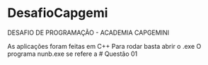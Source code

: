 # DesafioCapgemi
DESAFIO DE PROGRAMAÇÃO - ACADEMIA CAPGEMINI

As aplicações foram feitas em C++
Para rodar basta abrir o .exe
O programa nunb.exe se refere a # Questão 01

